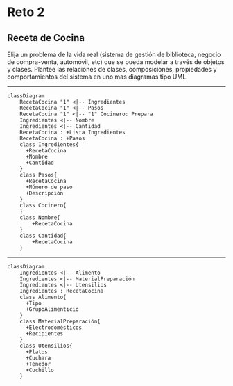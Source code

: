 # Reto 2
## Receta de Cocina
Elija un problema de la vida real (sistema de gestión de biblioteca, negocio de compra-venta, automóvil, etc) que se pueda modelar a través de objetos y clases. Plantee las relaciones de clases, composiciones, propiedades y comportamientos del sistema en uno mas diagramas tipo UML.
***
```mermaid
classDiagram
    RecetaCocina "1" <|-- Ingredientes
    RecetaCocina "1" <|-- Pasos
    RecetaCocina "1" <|-- "1" Cocinero: Prepara
    Ingredientes <|-- Nombre
    Ingredientes <|-- Cantidad
    RecetaCocina : +Lista Ingredientes
    RecetaCocina : +Pasos
    class Ingredientes{
      +RecetaCocina
      +Nombre
      +Cantidad
    }
    class Pasos{
      +RecetaCocina
      +Número de paso
      +Descripción
    }
    class Cocinero{
    }
    class Nombre{
        +RecetaCocina
    }
    class Cantidad{
        +RecetaCocina
    }
```
***
```mermaid
classDiagram
    Ingredientes <|-- Alimento
    Ingredientes <|-- MaterialPreparación
    Ingredientes <|-- Utensilios
    Ingredientes : RecetaCocina
    class Alimento{
      +Tipo
      +GrupoAlimenticio
    }
    class MaterialPreparación{
      +Electrodomésticos
      +Recipientes
    }
    class Utensilios{
      +Platos
      +Cuchara
      +Tenedor
      +Cuchillo
    }
```
